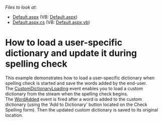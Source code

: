 <!-- default file list -->
*Files to look at*:

* [Default.aspx](./CS/WebSite/Default.aspx) (VB: [Default.aspx](./VB/WebSite/Default.aspx))
* [Default.aspx.cs](./CS/WebSite/Default.aspx.cs) (VB: [Default.aspx.vb](./VB/WebSite/Default.aspx.vb))
<!-- default file list end -->
# How to load a user-specific dictionary and update it during spelling check


<p>This example demonstrates how to load a user-specific dictionary when spelling check is started and save the words added by the end-user.<br />
The <a href="http://documentation.devexpress.com/#AspNet/DevExpressWebASPxSpellCheckerASPxSpellChecker_CustomDictionaryLoadingtopic"><u>CustomDictionaryLoading</u></a> event enables you to load a custom dictionary from the stream when the spelling check begins. <br />
The <a href="http://documentation.devexpress.com/#AspNet/DevExpressWebASPxSpellCheckerASPxSpellChecker_WordAddedtopic"><u>WordAdded</u></a> event is fired after a word is added to the custom dictionary (using the 'Add to Dictionary' button located on the Check Spelling form). Then the updated custom dictionary is saved to its original location.<br />
</p>

<br/>


